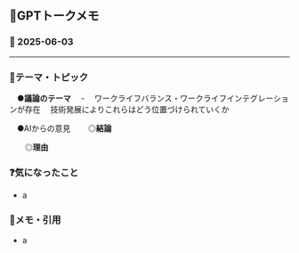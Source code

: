 ## 🧠GPTトークメモ

### 📅 2025-06-03

---

### 📔テーマ・トピック
　●**議論のテーマ**
　- 　ワークライフバランス・ワークライフインテグレーションが存在
	　技術発展によりこれらはどう位置づけられていくか

　●AIからの意見
　　◎**結論**
　　　

　　◎**理由**

### ❓気になったこと
- a

### 📝メモ・引用
- a


